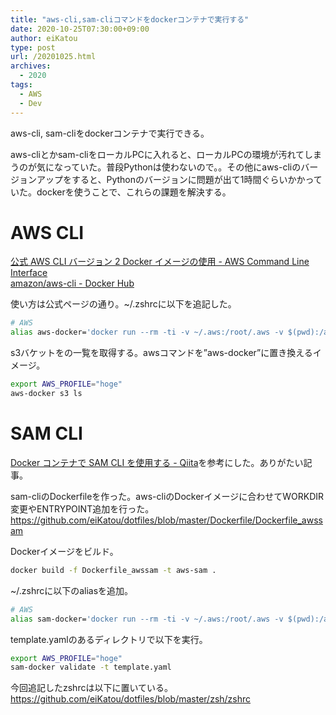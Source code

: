 ```yaml
---
title: "aws-cli,sam-cliコマンドをdockerコンテナで実行する"
date: 2020-10-25T07:30:00+09:00
author: eiKatou
type: post
url: /20201025.html
archives:
  - 2020
tags:
  - AWS 
  - Dev
---
```


aws-cli, sam-cliをdockerコンテナで実行できる。

aws-cliとかsam-cliをローカルPCに入れると、ローカルPCの環境が汚れてしまうのが気になっていた。普段Pythonは使わないので。。その他にaws-cliのバージョンアップをすると、Pythonのバージョンに問題が出て1時間ぐらいかかっていた。dockerを使うことで、これらの課題を解決する。

<!--more-->

# AWS CLI
[公式 AWS CLI バージョン 2 Docker イメージの使用 - AWS Command Line Interface](https://docs.aws.amazon.com/ja_jp/cli/latest/userguide/install-cliv2-docker.html)  
[amazon/aws-cli - Docker Hub](https://hub.docker.com/r/amazon/aws-cli)

使い方は公式ページの通り。~/.zshrcに以下を追記した。

```sh
# AWS
alias aws-docker='docker run --rm -ti -v ~/.aws:/root/.aws -v $(pwd):/aws -e AWS_PROFILE="$AWS_PROFILE" amazon/aws-cli'
```

s3バケットをの一覧を取得する。awsコマンドを”aws-docker”に置き換えるイメージ。
```sh
export AWS_PROFILE="hoge"
aws-docker s3 ls
```


# SAM CLI
[Docker コンテナで SAM CLI を使用する - Qiita](https://qiita.com/yh1224/items/80a652562291cf37c718)を参考にした。ありがたい記事。


sam-cliのDockerfileを作った。aws-cliのDockerイメージに合わせてWORKDIR変更やENTRYPOINT追加を行った。  
https://github.com/eiKatou/dotfiles/blob/master/Dockerfile/Dockerfile_awssam

Dockerイメージをビルド。
```sh
docker build -f Dockerfile_awssam -t aws-sam .
```

~/.zshrcに以下のaliasを追加。
```sh
# AWS
alias sam-docker='docker run --rm -ti -v ~/.aws:/root/.aws -v $(pwd):/aws -e AWS_PROFILE="$AWS_PROFILE" aws-sam'
```

template.yamlのあるディレクトリで以下を実行。
```sh
export AWS_PROFILE="hoge"
sam-docker validate -t template.yaml
```

今回追記したzshrcは以下に置いている。  
https://github.com/eiKatou/dotfiles/blob/master/zsh/zshrc